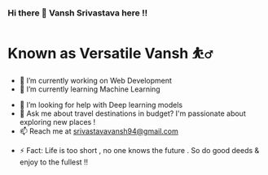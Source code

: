 ### Hi there 👋 Vansh Srivastava here !!

# Known as Versatile Vansh ⛹️‍♂️

<!--
**srivastavavansh94/srivastavavansh94** is a ✨ _special_ ✨ repository because its `README.md` (this file) appears on your GitHub profile.

Here are some ideas to get you started:-->

- 🔭 I’m currently working on Web Development
- 🌱 I’m currently learning Machine Learning
<!-- 👯 I’m looking to collaborate on ... -->
- 🤔 I’m looking for help with Deep learning models
- 💬 Ask me about travel destinations in budget? I'm passionate about exploring new places !
- 📫 Reach me at srivastavavansh94@gmail.com 
<!-- 😄 Pronouns: ... -->
- ⚡ Fact: Life is too short , no one knows the future . So do good deeds & enjoy to the fullest !! 

